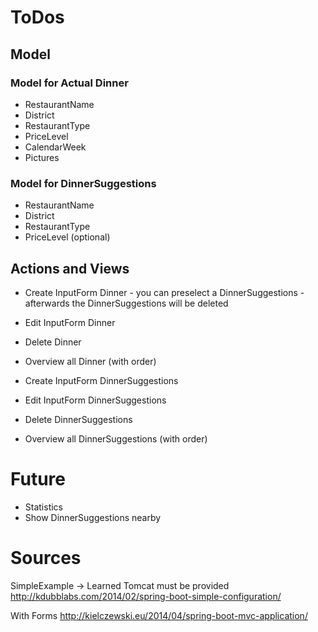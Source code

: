 # ToDos
## Model
### Model for Actual Dinner
* RestaurantName
* District
* RestaurantType
* PriceLevel
* CalendarWeek
* Pictures

### Model for DinnerSuggestions
* RestaurantName
* District
* RestaurantType
* PriceLevel (optional)

## Actions and Views
* Create InputForm Dinner - you can preselect a DinnerSuggestions - afterwards the DinnerSuggestions will be deleted
* Edit InputForm Dinner
* Delete Dinner
* Overview all Dinner (with order)

* Create InputForm DinnerSuggestions
* Edit InputForm DinnerSuggestions
* Delete DinnerSuggestions
* Overview all DinnerSuggestions (with order)

# Future
* Statistics
* Show DinnerSuggestions nearby

# Sources
SimpleExample -> Learned Tomcat must be provided
http://kdubblabs.com/2014/02/spring-boot-simple-configuration/

With Forms
http://kielczewski.eu/2014/04/spring-boot-mvc-application/